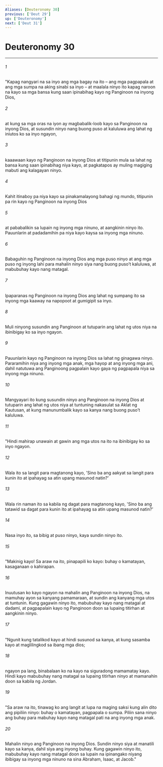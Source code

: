 ```yaml
---
Aliases: [Deuteronomy 30]
previous: ['Deut 29']
up: ['Deuteronomy']
next: ['Deut 31']
---
```

# Deuteronomy 30

***






















###### 1 










"Kapag nangyari na sa inyo ang mga bagay na ito – ang mga pagpapala at ang mga sumpa na aking sinabi sa inyo – at maalala ninyo ito kapag naroon na kayo sa mga bansa kung saan ipinabihag kayo ng Panginoon na inyong Dios, 





















###### 2 










at kung sa mga oras na iyon ay magbabalik-loob kayo sa Panginoon na inyong Dios, at susundin ninyo nang buong puso at kaluluwa ang lahat ng iniutos ko sa inyo ngayon, 





















###### 3 










kaaawaan kayo ng Panginoon na inyong Dios at titipunin mula sa lahat ng bansa kung saan ipinabihag niya kayo, at pagkatapos ay muling magiging mabuti ang kalagayan ninyo. 





















###### 4 










Kahit itinaboy pa niya kayo sa pinakamalayong bahagi ng mundo, titipunin pa rin kayo ng Panginoon na inyong Dios 





















###### 5 










at pababalikin sa lupain ng inyong mga ninuno, at aangkinin ninyo ito. Pauunlarin at padadamihin pa niya kayo kaysa sa inyong mga ninuno. 





















###### 6 










Babaguhin ng Panginoon na inyong Dios ang mga puso ninyo at ang mga puso ng inyong lahi para mahalin ninyo siya nang buong pusoʼt kaluluwa, at mabubuhay kayo nang matagal. 





















###### 7 










Ipaparanas ng Panginoon na inyong Dios ang lahat ng sumpang ito sa inyong mga kaaway na napopoot at gumigipit sa inyo. 





















###### 8 










Muli ninyong susundin ang Panginoon at tutuparin ang lahat ng utos niya na ibinibigay ko sa inyo ngayon. 





















###### 9 










Pauunlarin kayo ng Panginoon na inyong Dios sa lahat ng ginagawa ninyo. Pararamihin niya ang inyong mga anak, mga hayop at ang inyong mga ani, dahil natutuwa ang Panginoong pagpalain kayo gaya ng pagpapala niya sa inyong mga ninuno. 





















###### 10 










Mangyayari ito kung susundin ninyo ang Panginoon na inyong Dios at tutuparin ang lahat ng utos niya at tuntuning nakasulat sa Aklat ng Kautusan, at kung manunumbalik kayo sa kanya nang buong pusoʼt kaluluwa. 





















###### 11 










"Hindi mahirap unawain at gawin ang mga utos na ito na ibinibigay ko sa inyo ngayon. 





















###### 12 










Wala ito sa langit para magtanong kayo, 'Sino ba ang aakyat sa langit para kunin ito at ipahayag sa atin upang masunod natin?' 





















###### 13 










Wala rin naman ito sa kabila ng dagat para magtanong kayo, 'Sino ba ang tatawid sa dagat para kunin ito at ipahayag sa atin upang masunod natin?' 





















###### 14 










Nasa inyo ito, sa bibig at puso ninyo, kaya sundin ninyo ito. 





















###### 15 










"Makinig kayo! Sa araw na ito, pinapapili ko kayo: buhay o kamatayan, kasaganaan o kahirapan. 





















###### 16 










Inuutusan ko kayo ngayon na mahalin ang Panginoon na inyong Dios, na mamuhay ayon sa kanyang pamamaraan, at sundin ang kanyang mga utos at tuntunin. Kung gagawin ninyo ito, mabubuhay kayo nang matagal at dadami, at pagpapalain kayo ng Panginoon doon sa lupaing titirhan at aangkinin ninyo. 





















###### 17 










"Ngunit kung tatalikod kayo at hindi susunod sa kanya, at kung sasamba kayo at maglilingkod sa ibang mga dios; 





















###### 18 










ngayon pa lang, binabalaan ko na kayo na siguradong mamamatay kayo. Hindi kayo mabubuhay nang matagal sa lupaing titirhan ninyo at mamanahin doon sa kabila ng Jordan. 





















###### 19 










"Sa araw na ito, tinawag ko ang langit at lupa na maging saksi kung alin dito ang pipiliin ninyo: buhay o kamatayan, pagpapala o sumpa. Piliin sana ninyo ang buhay para mabuhay kayo nang matagal pati na ang inyong mga anak. 





















###### 20 










Mahalin ninyo ang Panginoon na inyong Dios. Sundin ninyo siya at manatili kayo sa kanya, dahil siya ang inyong buhay. Kung gagawin ninyo ito, mabubuhay kayo nang matagal doon sa lupain na ipinangako niyang ibibigay sa inyong mga ninuno na sina Abraham, Isaac, at Jacob."

